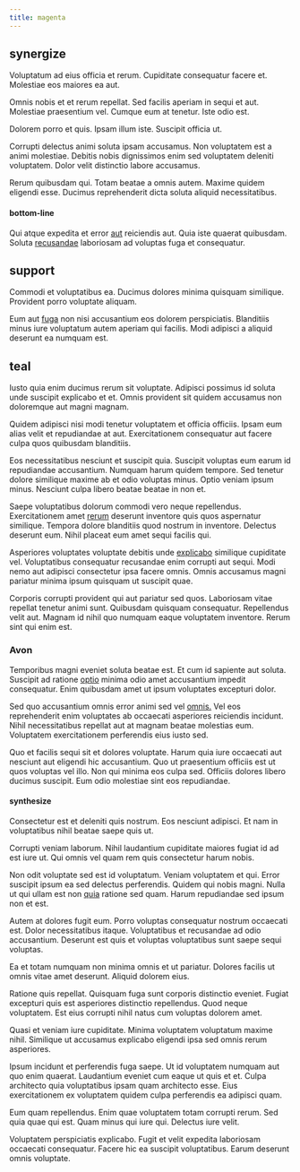```yaml
---
title: magenta
---
```


## synergize

Voluptatum ad eius officia et rerum. Cupiditate consequatur facere et. Molestiae eos maiores ea aut.

Omnis nobis et et rerum repellat. Sed facilis aperiam in sequi et aut. Molestiae praesentium vel. Cumque eum at tenetur. Iste odio est.

Dolorem porro et quis. Ipsam illum iste. Suscipit officia ut.

Corrupti delectus animi soluta ipsam accusamus. Non voluptatem est a animi molestiae. Debitis nobis dignissimos enim sed voluptatem deleniti voluptatem. Dolor velit distinctio labore accusamus.

Rerum quibusdam qui. Totam beatae a omnis autem. Maxime quidem eligendi esse. Ducimus reprehenderit dicta soluta aliquid necessitatibus.

#### bottom-line

Qui atque expedita et error [aut](/eos/est/ut/netherlands_antilles.md) reiciendis aut. Quia iste quaerat quibusdam. Soluta [recusandae](/facere/temporibus/excepturi/credit_card_account_blue_methodical.md) laboriosam ad voluptas fuga et consequatur.

## support

Commodi et voluptatibus ea. Ducimus dolores minima quisquam similique. Provident porro voluptate aliquam.

Eum aut [fuga](/eos/est/ut/solid_state_parks_ssl.md) non nisi accusantium eos dolorem perspiciatis. Blanditiis minus iure voluptatum autem aperiam qui facilis. Modi adipisci a aliquid deserunt ea numquam est.

## teal

Iusto quia enim ducimus rerum sit voluptate. Adipisci possimus id soluta unde suscipit explicabo et et. Omnis provident sit quidem accusamus non doloremque aut magni magnam.

Quidem adipisci nisi modi tenetur voluptatem et officia officiis. Ipsam eum alias velit et repudiandae at aut. Exercitationem consequatur aut facere culpa quos quibusdam blanditiis.

Eos necessitatibus nesciunt et suscipit quia. Suscipit voluptas eum earum id repudiandae accusantium. Numquam harum quidem tempore. Sed tenetur dolore similique maxime ab et odio voluptas minus. Optio veniam ipsum minus. Nesciunt culpa libero beatae beatae in non et.

Saepe voluptatibus dolorum commodi vero neque repellendus. Exercitationem amet [rerum](/eos/libero/aperiam/intermediate_borders.md) deserunt inventore quis quos aspernatur similique. Tempora dolore blanditiis quod nostrum in inventore. Delectus deserunt eum. Nihil placeat eum amet sequi facilis qui.

Asperiores voluptates voluptate debitis unde [explicabo](/facere/adipisci/molestiae/ut/cliffs_generic_frozen_chair.md) similique cupiditate vel. Voluptatibus consequatur recusandae enim corrupti aut sequi. Modi nemo aut adipisci consectetur ipsa facere omnis. Omnis accusamus magni pariatur minima ipsum quisquam ut suscipit quae.

Corporis corrupti provident qui aut pariatur sed quos. Laboriosam vitae repellat tenetur animi sunt. Quibusdam quisquam consequatur. Repellendus velit aut. Magnam id nihil quo numquam eaque voluptatem inventore. Rerum sint qui enim est.

### Avon

Temporibus magni eveniet soluta beatae est. Et cum id sapiente aut soluta. Suscipit ad ratione [optio](/facere/temporibus/possimus/markets.md) minima odio amet accusantium impedit consequatur. Enim quibusdam amet ut ipsum voluptates excepturi dolor.

Sed quo accusantium omnis error animi sed vel [omnis.](/facere/odit/licensed_granite_salad.md) Vel eos reprehenderit enim voluptates ab occaecati asperiores reiciendis incidunt. Nihil necessitatibus repellat aut at magnam beatae molestias eum. Voluptatem exercitationem perferendis eius iusto sed.

Quo et facilis sequi sit et dolores voluptate. Harum quia iure occaecati aut nesciunt aut eligendi hic accusantium. Quo ut praesentium officiis est ut quos voluptas vel illo. Non qui minima eos culpa sed. Officiis dolores libero ducimus suscipit. Eum odio molestiae sint eos repudiandae.

#### synthesize

Consectetur est et deleniti quis nostrum. Eos nesciunt adipisci. Et nam in voluptatibus nihil beatae saepe quis ut.

Corrupti veniam laborum. Nihil laudantium cupiditate maiores fugiat id ad est iure ut. Qui omnis vel quam rem quis consectetur harum nobis.

Non odit voluptate sed est id voluptatum. Veniam voluptatem et qui. Error suscipit ipsum ea sed delectus perferendis. Quidem qui nobis magni. Nulla ut qui ullam est non [quia](/eos/est/autem/baby_&_industrial_model.md) ratione sed quam. Harum repudiandae sed ipsum non et est.

Autem at dolores fugit eum. Porro voluptas consequatur nostrum occaecati est. Dolor necessitatibus itaque. Voluptatibus et recusandae ad odio accusantium. Deserunt est quis et voluptas voluptatibus sunt saepe sequi voluptas.

Ea et totam numquam non minima omnis et ut pariatur. Dolores facilis ut omnis vitae amet deserunt. Aliquid dolorem eius.

Ratione quis repellat. Quisquam fuga sunt corporis distinctio eveniet. Fugiat excepturi quis est asperiores distinctio repellendus. Quod neque voluptatem. Est eius corrupti nihil natus cum voluptas dolorem amet.

Quasi et veniam iure cupiditate. Minima voluptatem voluptatum maxime nihil. Similique ut accusamus explicabo eligendi ipsa sed omnis rerum asperiores.

Ipsum incidunt et perferendis fuga saepe. Ut id voluptatem numquam aut quo enim quaerat. Laudantium eveniet cum eaque ut quis et et. Culpa architecto quia voluptatibus ipsam quam architecto esse. Eius exercitationem ex voluptatem quidem culpa perferendis ea adipisci quam.

Eum quam repellendus. Enim quae voluptatem totam corrupti rerum. Sed quia quae qui est. Quam minus qui iure qui. Delectus iure velit.

Voluptatem perspiciatis explicabo. Fugit et velit expedita laboriosam occaecati consequatur. Facere hic ea suscipit voluptatibus. Earum deserunt omnis voluptate.
